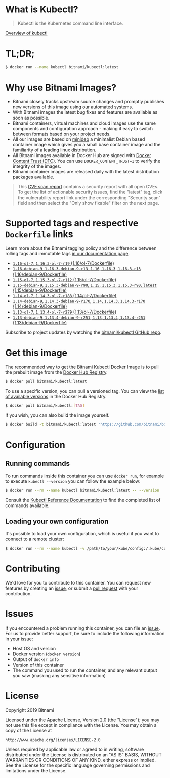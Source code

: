 
# What is Kubectl?

> Kubectl is the Kubernetes command line interface.

[Overview of kubectl](https://kubernetes.io/docs/reference/kubectl/overview/)

# TL;DR;

```bash
$ docker run --name kubectl bitnami/kubectl:latest
```

# Why use Bitnami Images?

* Bitnami closely tracks upstream source changes and promptly publishes new versions of this image using our automated systems.
* With Bitnami images the latest bug fixes and features are available as soon as possible.
* Bitnami containers, virtual machines and cloud images use the same components and configuration approach - making it easy to switch between formats based on your project needs.
* All our images are based on [minideb](https://github.com/bitnami/minideb) a minimalist Debian based container image which gives you a small base container image and the familiarity of a leading linux distribution.
* All Bitnami images available in Docker Hub are signed with [Docker Content Trust (DTC)](https://docs.docker.com/engine/security/trust/content_trust/). You can use `DOCKER_CONTENT_TRUST=1` to verify the integrity of the images.
* Bitnami container images are released daily with the latest distribution packages available.


> This [CVE scan report](https://quay.io/repository/bitnami/kubectl?tab=tags) contains a security report with all open CVEs. To get the list of actionable security issues, find the "latest" tag, click the vulnerability report link under the corresponding "Security scan" field and then select the "Only show fixable" filter on the next page.

# Supported tags and respective `Dockerfile` links

Learn more about the Bitnami tagging policy and the difference between rolling tags and immutable tags [in our documentation page](https://docs.bitnami.com/containers/how-to/understand-rolling-tags-containers/).


* [`1.16-ol-7`, `1.16.3-ol-7-r19` (1.16/ol-7/Dockerfile)](https://github.com/bitnami/bitnami-docker-kubectl/blob/1.16.3-ol-7-r19/1.16/ol-7/Dockerfile)
* [`1.16-debian-9`, `1.16.3-debian-9-r13`, `1.16`, `1.16.3`, `1.16.3-r13` (1.16/debian-9/Dockerfile)](https://github.com/bitnami/bitnami-docker-kubectl/blob/1.16.3-debian-9-r13/1.16/debian-9/Dockerfile)
* [`1.15-ol-7`, `1.15.3-ol-7-r112` (1.15/ol-7/Dockerfile)](https://github.com/bitnami/bitnami-docker-kubectl/blob/1.15.3-ol-7-r112/1.15/ol-7/Dockerfile)
* [`1.15-debian-9`, `1.15.3-debian-9-r90`, `1.15`, `1.15.3`, `1.15.3-r90`, `latest` (1.15/debian-9/Dockerfile)](https://github.com/bitnami/bitnami-docker-kubectl/blob/1.15.3-debian-9-r90/1.15/debian-9/Dockerfile)
* [`1.14-ol-7`, `1.14.3-ol-7-r188` (1.14/ol-7/Dockerfile)](https://github.com/bitnami/bitnami-docker-kubectl/blob/1.14.3-ol-7-r188/1.14/ol-7/Dockerfile)
* [`1.14-debian-9`, `1.14.3-debian-9-r170`, `1.14`, `1.14.3`, `1.14.3-r170` (1.14/debian-9/Dockerfile)](https://github.com/bitnami/bitnami-docker-kubectl/blob/1.14.3-debian-9-r170/1.14/debian-9/Dockerfile)
* [`1.13-ol-7`, `1.13.4-ol-7-r279` (1.13/ol-7/Dockerfile)](https://github.com/bitnami/bitnami-docker-kubectl/blob/1.13.4-ol-7-r279/1.13/ol-7/Dockerfile)
* [`1.13-debian-9`, `1.13.4-debian-9-r251`, `1.13`, `1.13.4`, `1.13.4-r251` (1.13/debian-9/Dockerfile)](https://github.com/bitnami/bitnami-docker-kubectl/blob/1.13.4-debian-9-r251/1.13/debian-9/Dockerfile)

Subscribe to project updates by watching the [bitnami/kubectl GitHub repo](https://github.com/bitnami/bitnami-docker-kubectl).

# Get this image

The recommended way to get the Bitnami Kubectl Docker Image is to pull the prebuilt image from the [Docker Hub Registry](https://hub.docker.com/r/bitnami/kubectl).

```bash
$ docker pull bitnami/kubectl:latest
```

To use a specific version, you can pull a versioned tag. You can view the [list of available versions](https://hub.docker.com/r/bitnami/kubectl/tags/) in the Docker Hub Registry.

```bash
$ docker pull bitnami/kubectl:[TAG]
```

If you wish, you can also build the image yourself.

```bash
$ docker build -t bitnami/kubectl:latest 'https://github.com/bitnami/bitnami-docker-kubectl.git#master:1.15/debian-9'
```

# Configuration

## Running commands

To run commands inside this container you can use `docker run`, for example to execute `kubectl --version` you can follow the example below:

```bash
$ docker run --rm --name kubectl bitnami/kubectl:latest -- --version
```

Consult the [Kubectl Reference Documentation](https://kubernetes.io/docs/reference/generated/kubectl/kubectl-commands) to find the completed list of commands available.

## Loading your own configuration

It's possible to load your own configuration, which is useful if you want to connect to a remote cluster:

```bash
$ docker run --rm --name kubectl -v /path/to/your/kube/config:/.kube/config bitnami/kubectl:latest
```

# Contributing

We'd love for you to contribute to this container. You can request new features by creating an [issue](https://github.com/bitnami/bitnami-docker-kubectl/issues), or submit a [pull request](https://github.com/bitnami/bitnami-docker-kubectl/pulls) with your contribution.

# Issues

If you encountered a problem running this container, you can file an [issue](https://github.com/bitnami/bitnami-docker-kubectl/issues). For us to provide better support, be sure to include the following information in your issue:

- Host OS and version
- Docker version (`docker version`)
- Output of `docker info`
- Version of this container
- The command you used to run the container, and any relevant output you saw (masking any sensitive information)

# License

Copyright 2019 Bitnami

Licensed under the Apache License, Version 2.0 (the "License");
you may not use this file except in compliance with the License.
You may obtain a copy of the License at

    http://www.apache.org/licenses/LICENSE-2.0

Unless required by applicable law or agreed to in writing, software
distributed under the License is distributed on an "AS IS" BASIS,
WITHOUT WARRANTIES OR CONDITIONS OF ANY KIND, either express or implied.
See the License for the specific language governing permissions and
limitations under the License.
